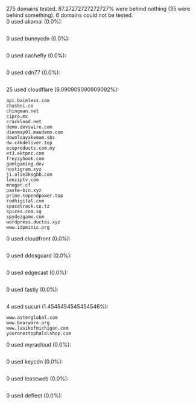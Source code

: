 275 domains tested. 87.27272727272727% were behind nothing (35 were behind something). 6 domains could not be tested.<br>
0 used akamai (0.0%):
```

```

0 used bunnycdn (0.0%):
```

```

0 used cachefly (0.0%):
```

```

0 used cdn77 (0.0%):
```

```

25 used cloudflare (9.090909090909092%):
```
api.baimless.com
chashni.co
chingman.net
cipro.mx
crackload.net
demo.devswire.com
dienmay01.maudemo.com
downloayxkemam.sbs
dw.c4kdeliver.top
ecoproducts.com.my
et3.ektpnc.com
frezzyhook.com
gomlgaming.dev
hostigram.xyz
ji.alie3ksgbb.com
leeziptv.com
mnoger.cf
paste-bin.xyz
prime.topendpower.top
rodhigital.com
spacetrack.co.tz
spices.com.sg
spydezgame.com
wordpress.ductai.xyz
www.idpminic.org
```

0 used cloudfront (0.0%):
```

```

0 used ddosguard (0.0%):
```

```

0 used edgecast (0.0%):
```

```

0 used fastly (0.0%):
```

```

4 used sucuri (1.4545454545454546%):
```
www.asterglobal.com
www.bearware.org
www.lasikofmichigan.com
youronestophalalshop.com
```

0 used myracloud (0.0%):
```

```

0 used keycdn (0.0%):
```

```

0 used leaseweb (0.0%):
```

```

0 used deflect (0.0%):
```

```
